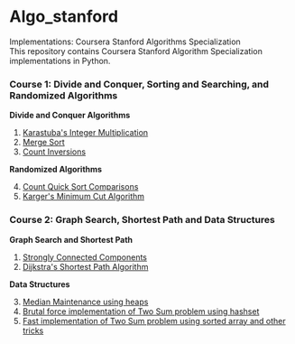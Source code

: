 # Algo_stanford

Implementations: Coursera Stanford Algorithms Specialization  
This repository contains Coursera Stanford Algorithm Specialization implementations in Python.

### Course 1: Divide and Conquer, Sorting and Searching, and Randomized Algorithms
**Divide and Conquer Algorithms**
1. [Karastuba's Integer Multiplication](./C1:%20Divide%20and%20Conquer/Karastuba_mul.py)
2. [Merge Sort](./C1:%20Divide%20and%20Conquer/Merge_sort.py)
3. [Count Inversions](./C1:%20Divide%20and%20Conquer/Count_inversion.py) 

**Randomized Algorithms**

4. [Count Quick Sort Comparisons](./C1:%20Divide%20and%20Conquer/Quick_sort_count.py)
5. [Karger's Minimum Cut Algorithm](./C1:%20Divide%20and%20Conquer/Karger_mincut.py)

### Course 2: Graph Search, Shortest Path and Data Structures
**Graph Search and Shortest Path**
1. [Strongly Connected Components](./C2:%20Graph%20Search/SCC.py)
2. [Dijkstra's Shortest Path Algorithm](./C2:%20Graph%20Search/Dijkstra.py)

**Data Structures**

3. [Median Maintenance using heaps](./C2:%20Graph%20Search/Median_Maintenance.py)
4. [Brutal force implementation of Two Sum problem using hashset](./C2:%20Graph%20Search/two_sum_set.py)
5. [Fast implementation of Two Sum problem using sorted array and other tricks](./C2:%20Graph%20Search/two_sum_array.py)
